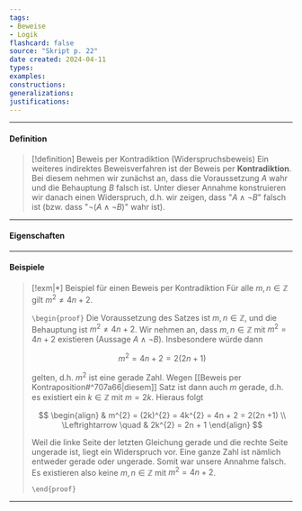 ```yaml
---
tags:
- Beweise
- Logik
flashcard: false
source: "Skript p. 22" 
date created: 2024-04-11
types: 
examples: 
constructions: 
generalizations: 
justifications:
---
```

***
#### Definition

> [!definition] Beweis per Kontradiktion (Widerspruchsbeweis)
> Ein weiteres indirektes Beweisverfahren ist der Beweis per **Kontradiktion**. Bei diesem nehmen wir zunächst an, dass die Voraussetzung $A$ wahr und die Behauptung $B$ falsch ist. Unter dieser Annahme konstruieren wir danach einen Widerspruch, d.h. wir zeigen, dass
> "$A \wedge \neg B$" falsch ist (bzw. dass "$\neg(A \wedge \neg B)$" wahr ist).

***
#### Eigenschaften



***
#### Beispiele

> [!exm|*] Beispiel für einen Beweis per Kontradiktion 
> Für alle $m,n \in \mathbb{Z}$ gilt $m^{2} \neq 4n + 2$.
> 
> `\begin{proof}`
> Die Voraussetzung des Satzes ist $m,n \in \mathbb{Z}$, und die Behauptung ist $m^{2} \neq 4n +2$. Wir nehmen an, dass $m,n \in \mathbb{Z}$ mit $m^{2} = 4n +2$ existieren (Aussage $A \wedge \neg B$). Insbesondere würde dann
> 
> $$
> m^{2} = 4n + 2 = 2(2n +1)
> $$
> 
> gelten, d.h. $m^{2}$ ist eine gerade Zahl. Wegen [[Beweis per Kontraposition#^707a66|diesem]] Satz ist dann auch $m$ gerade, d.h. es existiert ein $k \in \mathbb{Z}$ mit $m = 2k$. Hieraus folgt
> 
> $$
> \begin{align}
 & m^{2} = (2k)^{2} = 4k^{2} = 4n + 2 = 2(2n +1) \\
\Leftrightarrow \quad & 2k^{2} = 2n + 1
\end{align}
> $$
> 
> Weil die linke Seite der letzten Gleichung gerade und die rechte Seite ungerade ist, liegt ein Widerspruch vor. Eine ganze Zahl ist nämlich entweder gerade oder ungerade. Somit war unsere Annahme falsch. Es existieren also keine $m,n \in \mathbb{Z}$ mit $m^{2} = 4n + 2$.
> 
> `\end{proof}`

***
